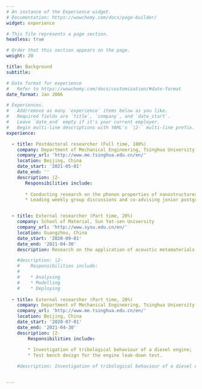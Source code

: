 ```yaml
---
# An instance of the Experience widget.
# Documentation: https://wowchemy.com/docs/page-builder/
widget: experience

# This file represents a page section.
headless: true

# Order that this section appears on the page.
weight: 20

title: Background
subtitle:

# Date format for experience
#   Refer to https://wowchemy.com/docs/customization/#date-format
date_format: Jan 2006

# Experiences.
#   Add/remove as many `experience` items below as you like.
#   Required fields are `title`, `company`, and `date_start`.
#   Leave `date_end` empty if it's your current employer.
#   Begin multi-line descriptions with YAML's `|2-` multi-line prefix.
experience:

  - title: Postdoctoral researcher (Full time, 100%)
    company: Department of Mechanical Engineering, Tsinghua University
    company_url: 'http://www.me.tsinghua.edu.cn/en/'
    location: Beijing, China
    date_start: '2021-05-01'
    date_end: ''
    description: |2-
       Responsibilities include:
       
       * Conducting research on the phonon properties of nanostructures. The objective is to investigate the energy dissipation machenism via phonons, and realize the tuning of nanofriction properties for tailored 2D materials based on phonon engineering.
       * Leading weekly group discussions and co-advising jonior postgraduate students.


  - title: External researcher (Part time, 20%)
    company: School of Material, Sun Yat-sen University
    company_url: 'http://www.sysu.edu.cn/en/'
    location: Guangzhou, China
    date_start: '2020-09-01'
    date_end: '2021-04-30'
    description: Research on the application of acoustic metamaterials.

    #description: |2-
    #    Responsibilities include:
    #    
    #    * Analysing
    #    * Modelling
    #    * Deploying
        
  - title: External researcher (Part time, 20%)
    company: Department of Mechanical Engineering, Tsinghua University
    company_url: 'http://www.me.tsinghua.edu.cn/en/'
    location: Beijing, China
    date_start: '2020-07-01'
    date_end: '2021-04-30'
    description: |2-
        Responsibilities include:
        
        * Investigation of tribological behaviour of a diesel engine;
        * Test bench design for the engine leak-down test.

    #description: Investigation of tribological behaviour of a diesel engine and engine sealing project.


---
```

